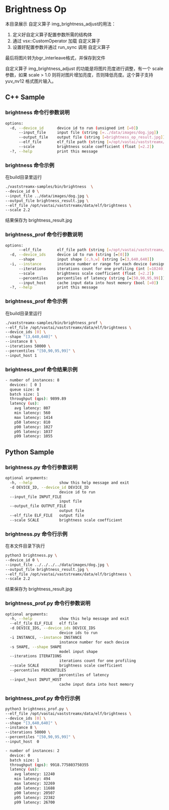 # Brightness Op

本目录展示 自定义算子 img_brightness_adjust的用法：

1. 定义好自定义算子配置参数所需的结构体 
2. 通过 vsx::CustomOperator 加载 自定义算子
3. 设置好配置参数并通过 run_sync 调用 自定义算子


最后将图片转为bgr_interleave格式，并保存到文件  

自定义算子 img_brightness_adjust 的功能是将图片亮度进行调整，有一个 scale 参数，如果 scale > 1.0 则将对图片增加亮度，否则降低亮度。这个算子支持 yuv_nv12 格式图片输入。


## C++ Sample

### brightness 命令行参数说明
```bash
options:
  -d, --device_id      device id to run (unsigned int [=0])
      --input_file     input file (string [=../data/images/dog.jpg])
      --output_file    output file (string [=brightness_op_result.jpg])
      --elf_file       elf_file path (string [=/opt/vastai/vaststreamx/data/elf/brightness])
      --scale          brightness scale coefficient (float [=2.2])
  -?, --help           print this message
```
### brightness 命令示例     
在build目录里运行    
```bash
./vaststreamx-samples/bin/brightness  \
--device_id 0 \
--input_file ../data/images/dog.jpg \
--output_file brightness_result.jpg \
--elf_file /opt/vastai/vaststreamx/data/elf/brightness \
--scale 2.2
```
结果保存为 brightness_result.jpg


### brightness_prof 命令行参数说明
```bash
options:
      --elf_file       elf_file path (string [=/opt/vastai/vaststreamx/data/elf/brightness])
  -d, --device_ids     device id to run (string [=[0]])
      --shape          input shape [c,h,w] (string [=[3,640,640]])
  -i, --instance       instance number or range for each device (unsigned int [=1])
      --iterations     iterations count for one profiling (int [=10240])
      --scale          brightness scale coefficient (float [=2.2])
      --percentiles    percentiles of latency (string [=[50,90,95,99]])
      --input_host     cache input data into host memory (bool [=0])
  -?, --help           print this message
```
### brightness_prof 命令示例     
在build目录里运行    
```bash
./vaststreamx-samples/bin/brightness_prof \
--elf_file /opt/vastai/vaststreamx/data/elf/brightness \
--device_ids [0] \
--shape "[3,640,640]" \
--instance 8 \
--iterations 50000 \
--percentiles "[50,90,95,99]" \
--input_host 1
```

### brightness_prof 命令结果示例     
```bash
- number of instances: 8
  devices: [ 0 ]
  queue size: 0
  batch size: 1
  throughput (qps): 9899.89
  latency (us):
    avg latency: 807
    min latency: 560
    max latency: 1414
    p50 latency: 810
    p90 latency: 1027
    p95 latency: 1037
    p99 latency: 1055
```

## Python Sample


### brightness.py 命令行参数说明
```bash
optional arguments:
  -h, --help            show this help message and exit
  -d DEVICE_ID, --device_id DEVICE_ID
                        device id to run
  --input_file INPUT_FILE
                        input file
  --output_file OUTPUT_FILE
                        output file
  --elf_file ELF_FILE   output file
  --scale SCALE         brightness scale coefficient
```
### brightness.py 命令行示例
在本文件目录下执行
```bash
python3 brightness.py \
--device_id 0 \
--input_file ../../../../data/images/dog.jpg \
--output_file brightness_result.jpg \
--elf_file /opt/vastai/vaststreamx/data/elf/brightness \
--scale 2.2
```

结果保存为 brightness_result.jpg


### brightness_prof.py 命令行参数说明

```bash
optional arguments:
  -h, --help            show this help message and exit
  --elf_file ELF_FILE   elf file
  -d DEVICE_IDS, --device_ids DEVICE_IDS
                        device ids to run
  -i INSTANCE, --instance INSTANCE
                        instance number for each device
  -s SHAPE, --shape SHAPE
                        model input shape
  --iterations ITERATIONS
                        iterations count for one profiling
  --scale SCALE         brightness scale coefficient
  --percentiles PERCENTILES
                        percentiles of latency
  --input_host INPUT_HOST
                        cache input data into host memory
```
### brightness_prof.py 命令行示例

```bash
python3 brightness_prof.py \
--elf_file /opt/vastai/vaststreamx/data/elf/brightness \
--device_ids [0] \
--shape "[3,640,640]" \
--instance 8 \
--iterations 50000 \
--percentiles "[50,90,95,99]" \
--input_host  0
```

```bash
- number of instances: 2
  device: 0
  batch size: 1
  throughput (qps): 9918.775803750355
  latency (us):
    avg latency: 12240
    min latency: 494
    max latency: 32269
    p50 latency: 11688
    p90 latency: 20507
    p95 latency: 22382
    p99 latency: 26700
```


